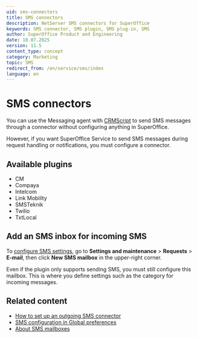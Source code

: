 ```yaml
---
uid: sms-connectors
title: SMS connectors
description: NetServer SMS connectors for SuperOffice
keywords: SMS connector, SMS plugin, SMS plug-in, SMS
author: SuperOffice Product and Engineering
date: 10.07.2025
version: 11.5
content_type: concept
category: Marketing
topic: SMS
redirect_from: /en/service/sms/index
language: en
---
```


# SMS connectors

You can use the Messaging agent with [CRMScript][3] to send SMS messages through a connector without configuring anything in SuperOffice.

However, if you want SuperOffice Service to send SMS messages during request handling or notifications, you must configure a connector.

## Available plugins

* CM
* Compaya
* Intelcom
* Link Mobility
* SMSTeknik
* Twilio
* TxtLocal

## Add an SMS inbox for incoming SMS

To [configure SMS settings][6], go to **Settings and maintenance** > **Requests** > **E-mail**, then click **New SMS mailbox** in the upper-right corner.

Even if the plugin only supports sending SMS, you must still configure this mailbox. This is where you define settings such as the category for incoming messages.

## Related content

* [How to set up an outgoing SMS connector][4]
* [SMS configuration in Global preferences][1]
* [About SMS mailboxes][5]

<!-- Referenced links -->
[1]: ../../../admin/preferences/learn/global-preferences/sms.md
[3]: ../../../automation/crmscript/index.yml
[4]: set-up.md
[5]: ../../../email/service/learn/index.md#sms-in
[6]: ../../../email/service/learn/create-sms-mailbox.md

<!-- Referenced images -->
